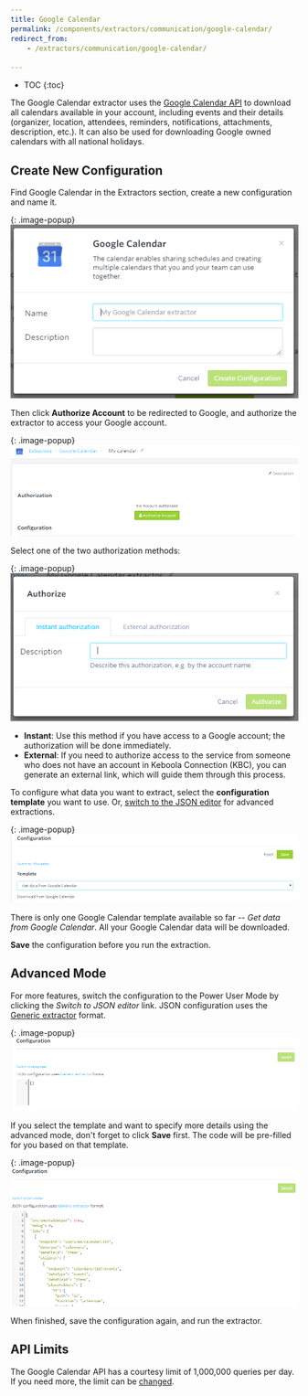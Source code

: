 ```yaml
---
title: Google Calendar
permalink: /components/extractors/communication/google-calendar/
redirect_from:
    - /extractors/communication/google-calendar/

---
```


* TOC
{:toc}


The Google Calendar extractor uses the [Google Calendar API](https://developers.google.com/calendar/) to download all
calendars available in your account, including events and their details (organizer, location, attendees, reminders,
notifications, attachments, description, etc.). It can also be used for downloading Google owned calendars with all national holidays.

## Create New Configuration

Find Google Calendar in the Extractors section, create a new configuration and name it.

{: .image-popup}
![Google Calendar - add configuration](/components/extractors/communication/google-calendar/01-add-configuration.png)

Then click **Authorize Account** to be redirected to Google, and authorize the extractor to access your Google account.

{: .image-popup}
![Google Calendar - authorize account](/components/extractors/communication/google-calendar/02-authorize-account.png)

Select one of the two authorization methods:

{: .image-popup}
![Google Calendar - select authorization method](/components/extractors/communication/google-calendar/03-authorization-methods.png)

- **Instant**: Use this method if you have access to a Google account; the authorization will be done immediately.
- **External**: If you need to authorize access to the service from someone who does not have an account in Keboola Connection (KBC),
you can generate an external link, which will guide them through this process.

To configure what data you want to extract, select the **configuration template** you want to use.
Or, [switch to the JSON editor](/components/extractors/communication/google-calendar/#advanced-mode)
for advanced extractions.

{: .image-popup}
![Google Calendar - select template](/components/extractors/communication/google-calendar/04-template.png)

There is only one Google Calendar template available so far -- *Get data from Google Calendar*. All your Google Calendar data will be downloaded.

**Save** the configuration before you run the extraction.

## Advanced Mode

For more features, switch the configuration to the Power User Mode by clicking the *Switch to JSON editor* link.
JSON configuration uses the [Generic extractor](https://developers.keboola.com/extend/generic-extractor/) format.

{: .image-popup}
![Google Calendar Advanced Mode](/components/extractors/communication/google-calendar/05-advanced-mode.png)

If you select the template and want to specify more details using the advanced mode, don't forget to click
**Save** first. The code will be pre-filled for you based on that template.

{: .image-popup}
![Google Calendar Advanced Mode pre-filled](/components/extractors/communication/google-calendar/06-prefilled-JSON.png)

When finished, save the configuration again, and run the extractor.

## API Limits
The Google Calendar API has a courtesy limit of 1,000,000 queries per day. If you need more, the limit can be [changed](https://developers.google.com/calendar/pricing).